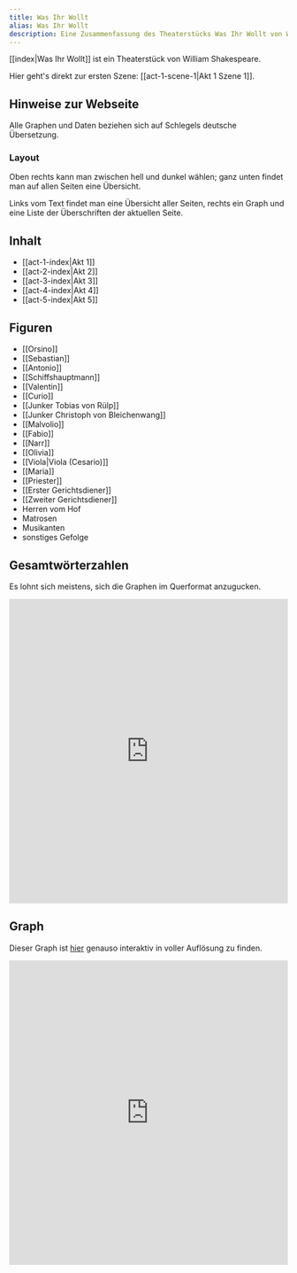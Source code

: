 ```yaml
---
title: Was Ihr Wollt
alias: Was Ihr Wollt
description: Eine Zusammenfassung des Theaterstücks Was Ihr Wollt von William Shakespeare.
---
```

[[index|Was Ihr Wollt]] ist ein Theaterstück von William Shakespeare.

Hier geht's direkt zur ersten Szene: [[act-1-scene-1|Akt 1 Szene 1]].
## Hinweise zur Webseite
Alle Graphen und Daten beziehen sich auf Schlegels deutsche Übersetzung.

### Layout
<p class="mobile-only">Oben rechts kann man zwischen hell und dunkel wählen; ganz unten findet man auf allen Seiten eine Übersicht.</p><p class="desktop-only">Links vom Text findet man eine Übersicht aller Seiten, rechts ein Graph und eine Liste der Überschriften der aktuellen Seite.</p>

## Inhalt
- [[act-1-index|Akt 1]]
- [[act-2-index|Akt 2]]
- [[act-3-index|Akt 3]]
- [[act-4-index|Akt 4]]
- [[act-5-index|Akt 5]]

## Figuren
- [[Orsino]]
- [[Sebastian]]
- [[Antonio]]
- [[Schiffshauptmann]]
- [[Valentin]]
- [[Curio]]
- [[Junker Tobias von Rülp]]
- [[Junker Christoph von Bleichenwang]]
- [[Malvolio]]
- [[Fabio]]
- [[Narr]]
- [[Olivia]]
- [[Viola|Viola (Cesario)]]
- [[Maria]]
- [[Priester]]
- [[Erster Gerichtsdiener]]
- [[Zweiter Gerichtsdiener]]
- Herren vom Hof
- Matrosen
- Musikanten
- sonstiges Gefolge

## Gesamtwörterzahlen
<p class="mobile-only">Es lohnt sich meistens, sich die Graphen im Querformat anzugucken.</p>

<iframe src="https://catchears.github.io/was-ihr-wollt-graphs/bars/bar-dark" id="graphiframe" width=100% height=550 style="border: 0"></iframe>

## Graph
Dieser Graph ist [hier](https://catchears.github.io/was-ihr-wollt-graphs/was-ihr-wollt-white) genauso interaktiv in voller Auflösung zu finden.
<iframe src="https://catchears.github.io/was-ihr-wollt-graphs/was-ihr-wollt-dark" width=100% height=550 style="border: 0;"></iframe>